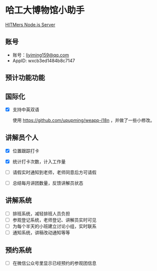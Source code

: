 # 哈工大博物馆小助手

[HITMers Node.js Server](https://github.com/upupming/HITMers-node-js-server)

## 账号

- 账号：liyiming159@qq.com
- AppID: wxcb3ed1484b8c7147


## 预计功能功能

## 国际化

- [x] 支持中英双语

	使用 https://github.com/upupming/weapp-i18n ，并做了一些小修改。

## 讲解员个人

- [x] 位置跟踪打卡
- [x] 统计打卡次数，计入工作量
- [ ] 请假实时通知到老师，老师同意后方可请假
- [ ] 总结每月讲团数量，反馈讲解员状态


## 讲解系统 

- [ ] 排班系统，减轻排班人员负担
- [ ] 参观登记系统，老师登记、讲解员实时可见
- [ ] 为每个半天的小班建立讨论小组，实时联系
- [ ] 通知系统，讲稿改动通知等等

## 预约系统

- [ ] 在微信公众号里显示已经预约的参观团信息
